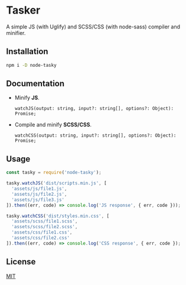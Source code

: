 # Tasker

A simple JS (with Uglify) and SCSS/CSS (with node-sass) compiler and minifier.

## Installation

``` sh
npm i -D node-tasky
```

## Documentation

- Minify **JS**.

  `watchJS(output: string, input?: string[], options?: Object): Promise;`

- Compile and minify **SCSS/CSS**.

  `watchCSS(output: string, input?: string[], options?: Object): Promise;`

## Usage

```javascript
const tasky = require('node-tasky');

tasky.watchJS('dist/scripts.min.js', [
  'assets/js/file1.js',
  'assets/js/file2.js',
  'assets/js/file3.js'
]).then((err, code) => console.log('JS response', { err, code }));

tasky.watchCSS('dist/styles.min.css', [
  'assets/scss/file1.scss',
  'assets/scss/file2.scss',
  'assets/css/file1.css',
  'assets/css/file2.css'
]).then((err, code) => console.log('CSS response', { err, code });
```

## License

[MIT](https://github.com/ticdenis/tasky/blob/master/LICENSE)